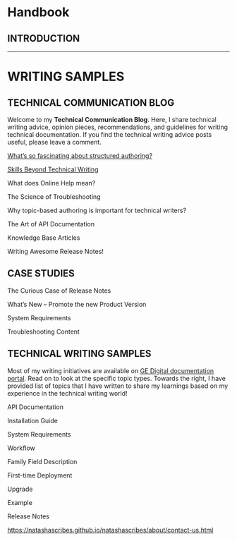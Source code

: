 # Handbook

## INTRODUCTION





---

# WRITING SAMPLES
## TECHNICAL COMMUNICATION BLOG
Welcome to my **Technical Communication Blog**. Here, I share technical writing advice, opinion pieces, recommendations, and guidelines for writing technical documentation. If you find the technical writing advice posts useful, please leave a comment.


[What’s so fascinating about structured authoring?]()

[Skills Beyond Technical Writing]()

What does Online Help mean?

The Science of Troubleshooting

Why topic-based authoring is important for technical writers?

The Art of API Documentation

Knowledge Base Articles

Writing Awesome Release Notes!



<!--## CREATIVE BLOGS-->


## CASE STUDIES


The Curious Case of Release Notes

What’s New – Promote the new Product Version

System Requirements

Troubleshooting Content

## TECHNICAL WRITING SAMPLES

Most of my writing initiatives are available on [GE Digital documentation portal](). Read on to look at the specific topic types. Towards the right, I have provided list of topics that I have written to share my learnings based on my experience in the technical writing world!

API Documentation

Installation Guide

System Requirements

Workflow

Family Field Description

First-time Deployment

Upgrade

Example

Release Notes


<!--
{% handbook.images.your-reusable-name %}
-->
<!--
<embed src="/handbook/images/your-reusable.md" />

[Snippet Sample 1](handbook/images/your-reusable.md ':include')

[Snippet Sample 2](./handbook/images/your-reusable.md ':include')


The content reference you'd add to the source would look like {% handbook images.your-reusable-name %}

===

The content reference you'd add to the source would look like {% handbook.images.your-reusable-name %}
-->

https://natashascribes.github.io/natashascribes/about/contact-us.html